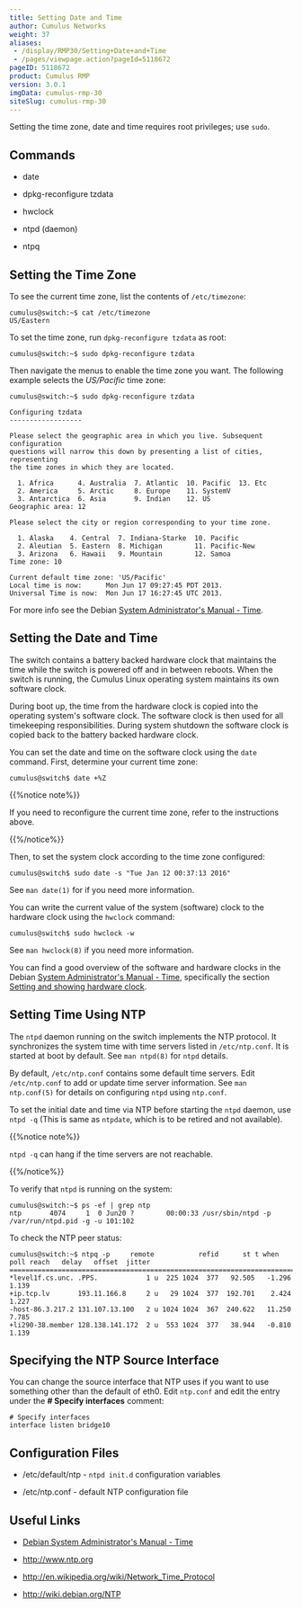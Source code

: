 ```yaml
---
title: Setting Date and Time
author: Cumulus Networks
weight: 37
aliases:
 - /display/RMP30/Setting+Date+and+Time
 - /pages/viewpage.action?pageId=5118672
pageID: 5118672
product: Cumulus RMP
version: 3.0.1
imgData: cumulus-rmp-30
siteSlug: cumulus-rmp-30
---
```

Setting the time zone, date and time requires root privileges; use
`sudo`.

## Commands</span>

  - date

  - dpkg-reconfigure tzdata

  - hwclock

  - ntpd (daemon)

  - ntpq

## Setting the Time Zone</span>

To see the current time zone, list the contents of `/etc/timezone`:

    cumulus@switch:~$ cat /etc/timezone
    US/Eastern

To set the time zone, run `dpkg-reconfigure tzdata` as root:

    cumulus@switch:~$ sudo dpkg-reconfigure tzdata

Then navigate the menus to enable the time zone you want. The following
example selects the *US/Pacific* time zone:

    cumulus@switch:~$ sudo dpkg-reconfigure tzdata
    
    Configuring tzdata
    ------------------
    
    Please select the geographic area in which you live. Subsequent configuration
    questions will narrow this down by presenting a list of cities, representing
    the time zones in which they are located.
    
      1. Africa      4. Australia  7. Atlantic  10. Pacific  13. Etc
      2. America     5. Arctic     8. Europe    11. SystemV
      3. Antarctica  6. Asia       9. Indian    12. US
    Geographic area: 12
    
    Please select the city or region corresponding to your time zone.
    
      1. Alaska    4. Central  7. Indiana-Starke  10. Pacific
      2. Aleutian  5. Eastern  8. Michigan        11. Pacific-New
      3. Arizona   6. Hawaii   9. Mountain        12. Samoa
    Time zone: 10
    
    Current default time zone: 'US/Pacific'
    Local time is now:      Mon Jun 17 09:27:45 PDT 2013.
    Universal Time is now:  Mon Jun 17 16:27:45 UTC 2013.

For more info see the Debian [System Administrator's Manual -
Time](http://www.debian.org/doc/manuals/system-administrator/ch-sysadmin-time.html).

## Setting the Date and Time</span>

The switch contains a battery backed hardware clock that maintains the
time while the switch is powered off and in between reboots. When the
switch is running, the Cumulus Linux operating system maintains its own
software clock.

During boot up, the time from the hardware clock is copied into the
operating system's software clock. The software clock is then used for
all timekeeping responsibilities. During system shutdown the software
clock is copied back to the battery backed hardware clock.

You can set the date and time on the software clock using the `date`
command. First, determine your current time zone:

    cumulus@switch$ date +%Z

{{%notice note%}}

If you need to reconfigure the current time zone, refer to the
instructions above.

{{%/notice%}}

Then, to set the system clock according to the time zone configured:

    cumulus@switch$ sudo date -s "Tue Jan 12 00:37:13 2016"

See `man date(1)` for if you need more information.

You can write the current value of the system (software) clock to the
hardware clock using the `hwclock` command:

    cumulus@switch$ sudo hwclock -w

See `man hwclock(8)` if you need more information.

You can find a good overview of the software and hardware clocks in the
Debian [System Administrator's Manual -
Time](http://www.debian.org/doc/manuals/system-administrator/ch-sysadmin-time.html),
specifically the section [Setting and showing hardware
clock](http://www.debian.org/doc/manuals/system-administrator/ch-sysadmin-time.html#s16.2).

## Setting Time Using NTP</span>

The `ntpd` daemon running on the switch implements the NTP protocol. It
synchronizes the system time with time servers listed in
`/etc/ntp.conf`. It is started at boot by default. See `man ntpd(8)` for
`ntpd` details.

By default, `/etc/ntp.conf` contains some default time servers. Edit
`/etc/ntp.conf` to add or update time server information. See `man
ntp.conf(5)` for details on configuring `ntpd` using `ntp.conf`.

To set the initial date and time via NTP before starting the `ntpd`
daemon, use `ntpd -q` (This is same as `ntpdate`, which is to be retired
and not available).

{{%notice note%}}

`ntpd -q` can hang if the time servers are not reachable.

{{%/notice%}}

To verify that `ntpd` is running on the system:

    cumulus@switch:~$ ps -ef | grep ntp
    ntp       4074     1  0 Jun20 ?        00:00:33 /usr/sbin/ntpd -p /var/run/ntpd.pid -g -u 101:102

To check the NTP peer status:

    cumulus@switch:~$ ntpq -p     remote           refid      st t when poll reach   delay   offset  jitter
    ==============================================================================
    *level1f.cs.unc. .PPS.            1 u  225 1024  377   92.505   -1.296   1.139
    +ip.tcp.lv       193.11.166.8     2 u   29 1024  377  192.701    2.424   1.227
    -host-86.3.217.2 131.107.13.100   2 u 1024 1024  367  240.622   11.250   7.785
    +li290-38.member 128.138.141.172  2 u  553 1024  377   38.944   -0.810   1.139

## Specifying the NTP Source Interface</span>

You can change the source interface that NTP uses if you want to use
something other than the default of eth0. Edit `ntp.conf` and edit the
entry under the **\# Specify interfaces** comment:

    # Specify interfaces
    interface listen bridge10

## Configuration Files</span>

  - /etc/default/ntp - `ntpd init.d` configuration variables

  - /etc/ntp.conf - default NTP configuration file

## Useful Links</span>

  - [Debian System Administrator's Manual -
    Time](http://www.debian.org/doc/manuals/system-administrator/ch-sysadmin-time.html)

  - <http://www.ntp.org>

  - <http://en.wikipedia.org/wiki/Network_Time_Protocol>

  - <http://wiki.debian.org/NTP>

<article id="html-search-results" class="ht-content" style="display: none;">

</article>

<footer id="ht-footer">

</footer>
